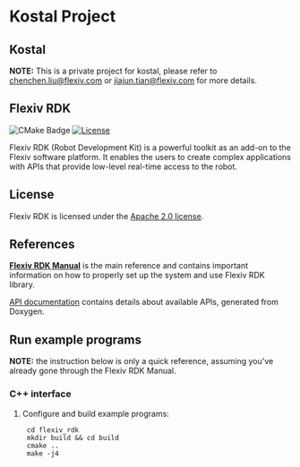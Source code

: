 # Kostal Project
## Kostal

**NOTE:** This is a private project for kostal, please refer to chenchen.liu@flexiv.com or jiajun.tian@flexiv.com for more details.
## Flexiv RDK

![CMake Badge](https://github.com/flexivrobotics/flexiv_rdk/actions/workflows/cmake.yml/badge.svg)
[![License](https://img.shields.io/badge/License-Apache%202.0-blue.svg)](https://opensource.org/licenses/Apache-2.0)

Flexiv RDK (Robot Development Kit) is a powerful toolkit as an add-on to the Flexiv software platform. It enables the users to create complex applications with APIs that provide low-level real-time access to the robot.

## License

Flexiv RDK is licensed under the [Apache 2.0 license](https://www.apache.org/licenses/LICENSE-2.0.html).

## References

**[Flexiv RDK Manual](https://flexivrobotics.github.io/)** is the main reference and contains important information on how to properly set up the system and use Flexiv RDK library.

[API documentation](https://flexivrobotics.github.io/flexiv_rdk/) contains details about available APIs, generated from Doxygen.

## Run example programs

**NOTE:** the instruction below is only a quick reference, assuming you've already gone through the Flexiv RDK Manual.

### C++ interface

1. Configure and build example programs:

        cd flexiv_rdk
        mkdir build && cd build
        cmake ..
        make -j4